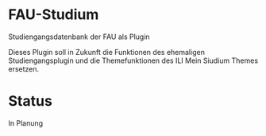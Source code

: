# FAU-Studium
Studiengangsdatenbank der FAU als Plugin


Dieses Plugin soll in Zukunft die Funktionen des ehemaligen Studiengangsplugin und die Themefunktionen des ILI Mein Siudium Themes ersetzen.

# Status

In Planung

